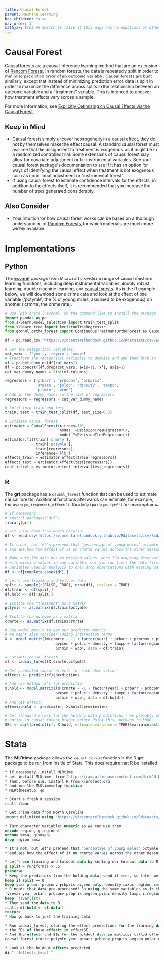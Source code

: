 ```yaml
---
title: Causal Forest
parent: Machine Learning
has_children: false
nav_order: 1
mathjax: true ## Switch to false if this page has no equations or other math rendering.
---
```


# Causal Forest

Causal forests are a causal inference learning method that are an extension of [Random Forests](https://lost-stats.github.io/Machine_Learning/random_forest.html). In random forests, the data is repeatedly split in order to minimize prediction error of an outcome variable. Causal forests are built similarly, except that instead of minimizing prediction error, data is split in order to maximize the difference across splits in the relationship between an outcome variable and a "treatment" variable. This is intended to uncover how treatment effects vary across a sample.

For more information, see [Explicitly Optimizing on Causal Effects via the Causal Forest](https://www.markhw.com/blog/causalforestintro).

## Keep in Mind

- Causal forests simply uncover heterogeneity in a causal effect, they do not by themselves make the effect causal. A standard causal forest must assume that the assignment to treatment is exogenous, as it might be in a randomized controlled trial. Some extensions of causal forest may allow for covariate adjustment or for instrumental variables. See your causal forest package's documentation to see if it has an option for ways of identifying the causal effect when treatment is not exogenous such as conditional adjustment or "instrumental forest".
- If using causal forest to estimate confidence intervals for the effects, in addition to the effects itself, it is recommended that you increase the number of trees generated considerably.

## Also Consider

- Your intuition for how causal forest works can be based on a thorough understanding of [Random Forests](https://lost-stats.github.io/Machine_Learning/random_forest.html), for which materials are much more widely available.

# Implementations

## Python

The [**econml**](https://econml.azurewebsites.net/spec/spec.html) package from Microsoft provides a range of causal machine learning functions, including deep instrumental variables, doubly robust learning, double machine learning, and [causal forests](https://econml.azurewebsites.net/spec/estimation/forest.html#causalforest-aka-forest-double-machine-learning). As in the R example below, we will download some crime data and look at the effect of one variable ('pctymle', the % of young males, assumed to be exogenous) on another ('crmrte', the crime rate).

```Python
# Use `pip install econml` on the command line to install the package
import pandas as pd
from sklearn.model_selection import train_test_split
from sklearn.tree import DecisionTreeRegressor
from econml.ortho_forest import ContinuousTreatmentOrthoForest as CausalForest

df = pd.read_csv('https://vincentarelbundock.github.io/Rdatasets/csv/Ecdat/Crime.csv')

# Set the categorical variables:
cat_vars = ['year', 'region', 'smsa']
# Transform the categorical variables to dummies and add them back in
xf = pd.get_dummies(df[cat_vars])
df = pd.concat([df.drop(cat_vars, axis=1), xf], axis=1)
cat_var_dummy_names = list(xf.columns)

regressors = ['prbarr', 'prbconv', 'prbpris',
              'avgsen', 'polpc', 'density', 'taxpc',
              'pctmin', 'wcon']
# Add in the dummy names to the list of regressors
regressors = regressors + cat_var_dummy_names

# Split into train and test
train, test = train_test_split(df, test_size=0.2)

# Estimate causal forest
estimator = CausalForest(n_trees=100,
                         model_T=DecisionTreeRegressor(),
                         model_Y=DecisionTreeRegressor())
estimator.fit(train['crmrte'],
              train['pctymle'],
              train[regressors],
              inference='blb')
effects_train = estimator.effect(train[regressors])
effects_test = estimator.effect(test[regressors])
conf_intrvl = estimator.effect_interval(test[regressors])

```

## R

The **grf** package has a `causal_forest` function that can be used to estimate causal forests. Additional functions afterwards can estimate, for example, the `average_treatment_effect()`. See `help(package='grf')` for more options.

```R
# If necessary
# install.packages('grf')
library(grf)

# Get crime data from North Carolina
df <- read.csv('https://vincentarelbundock.github.io/Rdatasets/csv/Ecdat/Crime.csv')

# It's not, but let's pretend that "percentage of young males" pctymle is exogenous
# and see how the effect of it on crmrte varies across the other measured covariates

# Make sure the data has no missing values. Here I'm dropping observations
# with missing values in any variable, but you can limit the data first to just
# variables used in analysis to only drop observations with missing values in those variables
df <- df[complete.cases(df),]

# Let's use training and holdout data
split <- sample(c(FALSE, TRUE), nrow(df), replace = TRUE)
df.train <- df[split,]
df.hold <- df[!split,]

# Isolate the "treatment" as a matrix
pctymle <- as.matrix(df.train$pctymle)

# Isolate the outcome as a matrix
crmrte <- as.matrix(df.train$crmrte)

# Use model.matrix to get our predictor matrix
# We might also consider adding interaction terms
X <- model.matrix(lm(crmrte ~ -1 + factor(year) + prbarr + prbconv + prbpris + 
                       avgsen + polpc + density + taxpc + factor(region) + factor(smsa) + 
                       pctmin + wcon, data = df.train))

# Estimate causal forest
cf <- causal_forest(X,crmrte,pctymle)

# Get predicted causal effects for each observation
effects <- predict(cf)$predictions

# And use holdout X's for prediction
X.hold <- model.matrix(lm(crmrte ~ -1 + factor(year) + prbarr + prbconv + prbpris + 
                       avgsen + polpc + density + taxpc + factor(region) + factor(smsa) + 
                       pctmin + wcon, data = df.hold))
# And get effects
effects.hold <- predict(cf, X.hold)$predictions

# Get standard errors for the holding data predictions - we probably should have set the num.trees
# option in causal_forest higher before doing this, perhaps to 5000.
SEs <- sqrt(predict(cf, X.hold, estimate.variance = TRUE)$variance.estimates)
```

# Stata

The **MLRtime** package allows the `causal_forest` function in the R **grf** package to be run from inside of Stata. This does require that R be installed.

```stata
* If necessary, install MLRtime
* net install MLRtime, from("https://raw.githubusercontent.com/NickCH-K/MLRtime/master/")
* Then, before use, install R from R-project.org
* and run the MLRtimesetup function
* MLRtimesetup, go

* Start a fresh R session
rcall clear

* Get crime data from North Carolina
import delimited using "https://vincentarelbundock.github.io/Rdatasets/csv/Ecdat/Crime.csv", clear

* Turn character variables numeric so we can use them
encode region, g(regionn)
encode smsa, g(smsan)
drop region smsa

* It's not, but let's pretend that "percentage of young males" pctymle is exogenous
* and see how the effect of it on crmrte varies across the other measured covariates

* Let's use training and holdout data by sending our holdout data to R with rcall
g split = runiform() > .5
preserve
* Keep the predictors from the holding data, send it over, so later we can make an X matrix to predict with
keep if split == 0
keep year prbarr prbconv prbpris avgsen polpc density taxpc regionn smsan pctmin wcon
* R needs that data pre-processed! So using the same variables as in the main model, process the variables
fvrevar year prbarr prbconv prbpris avgsen polpc density taxpc i.regionn i.smsan pctmin wcon
keep `r(varlist)'
* Then send the data to R
rcall: df.hold <- st.data()
restore
* Now go back to just the training data

* Run causal_forest, storing the effect predictions for the training data in the "effects" variable
* the SEs of those effects in effectSE
* And the effects and SEs for the holdout data in matrices called effects_hold and effectSE_hold
causal_forest crmrte pctymle year prbarr prbconv prbpris avgsen polpc density taxpc i.regionn i.smsan pctmin wcon, pred(effects) varreturn(effectSE = sqrt(predict(CF, X, estimate.variance = TRUE)@@variance.estimates)) return(effects_hold = predict(CF, as.matrix(df.hold))@@predictions; effectSE_hold = sqrt(predict(CF, as.matrix(df.hold), estimate.variance = TRUE)@@variance.estimates))

* Look at the holdout effects predicted
di "`r(effects_hold)'"
```
